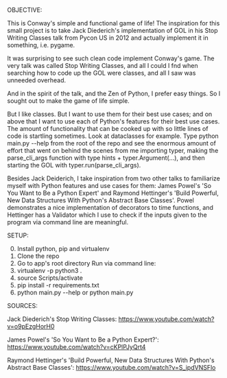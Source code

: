 OBJECTIVE: 

This is Conway's simple and functional game of life! The inspiration for this small project is to take Jack Diederich's implementation of GOL in his Stop Writing Classes talk from Pycon US in 2012 and actually implement it in something, i.e. pygame.

It was surprising to see such clean code implement Conway's game. The very talk was called Stop Writing Classes, and all I could I fnd when searching how to code up the GOL were classes,
and all I saw was unneeded overhead. 

And in the spirit of the talk, and the Zen of Python, I prefer easy things. So I sought out to make the game of life simple.

But I like classes. But I want to use them for their best use cases; and on above that I want to use each of Python's features for their best use cases. The amount of functionality that can be cooked up with so little lines of code is startling sometimes. Look at dataclasses for example. Type python main.py --help from the root of the repo and see the enormous amount of effort that went on behind the scenes from me importing typer, making the parse_cli_args function with type hints + typer.Argument(...), and then starting the GOL with typer.run(parse_cli_args).

Besides Jack Deiderich, I take inspiration from two other talks to familiarize myself with Python features and use cases for them: James Powel's 'So You Want to Be a Python Expert' and Raymond Hettinger's 'Build Powerful, New Data Structures With Python's Abstract Base Classes'. Powel demonstrates a nice implementation of decorators to time functions, and Hettinger has a Validator which I use to check if the inputs given to the program via command line are meaningful.  

SETUP:

0. Install python, pip and virtualenv
1. Clone the repo
2. Go to app's root directory 
Run via command line: 
3. virtualenv -p python3 .
4. source Scripts/activate
5. pip install -r requirements.txt
6. python main.py --help or python main.py

SOURCES:

Jack Diederich's Stop Writing Classes: 
https://www.youtube.com/watch?v=o9pEzgHorH0

James Powel's 'So You Want to Be a Python Expert?': 
https://www.youtube.com/watch?v=cKPlPJyQrt4

Raymond Hettinger's 'Build Powerful, New Data Structures With Python's Abstract Base Classes':
https://www.youtube.com/watch?v=S_ipdVNSFlo